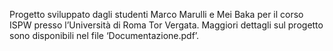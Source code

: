 Progetto sviluppato dagli studenti Marco Marulli e Mei Baka per il corso ISPW presso l’Università di Roma Tor Vergata. Maggiori dettagli sul progetto sono disponibili nel file ‘Documentazione.pdf’.
